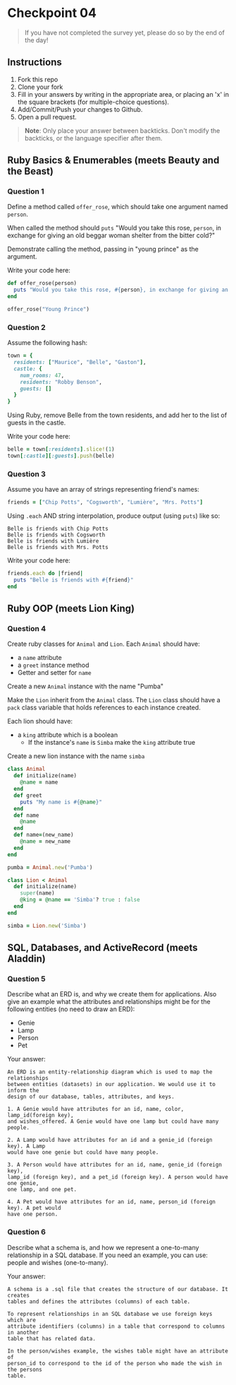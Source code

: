 # Checkpoint 04

> If you have not completed the survey yet,
please do so by the end of the day!

## Instructions

1. Fork this repo
2. Clone your fork
3. Fill in your answers by writing in the appropriate area, or placing an 'x' in
the square brackets (for multiple-choice questions).
4. Add/Commit/Push your changes to Github.
5. Open a pull request.

> **Note**: Only place your answer between backticks. Don't modify the backticks,
or the language specifier after them.

## Ruby Basics & Enumerables (meets Beauty and the Beast)

### Question 1

Define a method called `offer_rose`, which should take one argument named `person`.

When called the method should `puts` "Would you take this rose, `person`, in exchange for giving an old beggar woman shelter from the bitter cold?"

Demonstrate calling the method, passing in "young prince" as the argument.

Write your code here:
```ruby
def offer_rose(person)
  puts "Would you take this rose, #{person}, in exchange for giving an old beggar woman shelter from the bitter cold?"
end

offer_rose("Young Prince")
```

### Question 2

Assume the following hash:

```ruby
town = {
  residents: ["Maurice", "Belle", "Gaston"],
  castle: {
    num_rooms: 47,
    residents: "Robby Benson",
    guests: []
  }
}
```

Using Ruby, remove Belle from the town residents, and
add her to the list of guests in the castle.

Write your code here:
```ruby
belle = town[:residents].slice!(1)
town[:castle][:guests].push(belle)
```

### Question 3

Assume you have an array of strings representing friend's names:

```ruby
friends = ["Chip Potts", "Cogsworth", "Lumière", "Mrs. Potts"]
```

Using `.each` AND string interpolation, produce output (using `puts`) like so:

```
Belle is friends with Chip Potts
Belle is friends with Cogsworth
Belle is friends with Lumière
Belle is friends with Mrs. Potts
```

Write your code here:
```ruby
friends.each do |friend|
  puts "Belle is friends with #{friend}"
end

```
## Ruby OOP (meets Lion King)

### Question 4

Create ruby classes for `Animal` and `Lion`.
Each `Animal` should have:

- a `name` attribute
- a `greet` instance method
- Getter and setter for `name`

Create a new `Animal` instance with the name "Pumba"

Make the `Lion` inherit from the `Animal` class.
The `Lion` class should have a `pack` class variable that holds references to each instance created.

Each lion should have:
- a `king` attribute which is a boolean
  - If the instance's `name` is `Simba` make the `king` attribute true

Create a new lion instance with the name `simba`

```ruby
class Animal
  def initialize(name)
    @name = name
  end
  def greet
    puts "My name is #{@name}"
  end
  def name
    @name
  end
  def name=(new_name)
    @name = new_name
  end
end

pumba = Animal.new('Pumba')

class Lion < Animal
  def initialize(name)
    super(name)
    @king = @name == 'Simba'? true : false
  end
end

simba = Lion.new('Simba')
```

## SQL, Databases, and ActiveRecord (meets Aladdin)

### Question 5

Describe what an ERD is, and why we create them for applications. Also give an
example what the attributes and relationships might be for the following
entities (no need to draw an ERD):
* Genie
* Lamp
* Person
* Pet

Your answer:
```
An ERD is an entity-relationship diagram which is used to map the relationships
between entities (datasets) in our application. We would use it to inform the
design of our database, tables, attributes, and keys.

1. A Genie would have attributes for an id, name, color, lamp_id(foreign key),
and wishes_offered. A Genie would have one lamp but could have many people.

2. A Lamp would have attributes for an id and a genie_id (foreign key). A Lamp
would have one genie but could have many people.

3. A Person would have attributes for an id, name, genie_id (foreign key),
lamp_id (foreign key), and a pet_id (foreign key). A person would have one genie,
one lamp, and one pet.

4. A Pet would have attributes for an id, name, person_id (foreign key). A pet would
have one person.

```

### Question 6

Describe what a schema is, and how we represent a one-to-many relationship in a
SQL database. If you need an example, you can use: people and wishes
(one-to-many).

Your answer:
```
A schema is a .sql file that creates the structure of our database. It creates
tables and defines the attributes (columns) of each table.

To represent relationships in an SQL database we use foreign keys which are
attribute identifiers (columns) in a table that correspond to columns in another
table that has related data.

In the person/wishes example, the wishes table might have an attribute of
person_id to correspond to the id of the person who made the wish in the persons
table.
```
